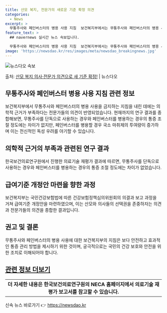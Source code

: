 ```yaml
---
title: 산모 복지, 전문가의 새로운 기준 확정 의견
categories:
  - News
excerpt: >
  무통주사와 페인버스터의 병용 사용 지침  보건복지부에서는 무통주사와 페인버스터의 병용 사용을 금지하는 지침을…
feature_text: >
  ## navernews 실시간 뉴스 속보입니다.

  무통주사와 페인버스터의 병용 사용 지침  보건복지부에서는 무통주사와 페인버스터의 병용 사용을 금지하는 지침을…
image: 'https://newsdao.kr/res/images/meta/newsdao_breakingnews.jpg'
---
```


![뉴스다오 속보](https://newsdao.kr/res/images/meta/newsdao_breakingnews.jpg)

<p>출처: <a href="https://newsdao.kr/4179" rel="dofollow">산모 복지 의사·전문가 의견으로 새 기준 확정!</a> | 뉴스다오</p>

<h2 data-ke-size="size26">무통주사와 페인버스터 병용 사용 지침 관련 정보</h2>
<p data-ke-size="size16">보건복지부에서 무통주사와 페인버스터의 병용 사용을 금지하는 지침을 내린 데에는 의학적 근거가 부족하다는 전문가들의 의견이 반영되었습니다. 현재까지의 연구 결과를 종합해보면, 무통주사를 단독으로 사용하는 경우와 페인버스터를 병용하는 경우의 통증 조절 정도에는 차이가 없지만, 페인버스터를 병용할 경우 국소 마취제의 투여량이 증가하며 이는 전신적인 독성 우려를 야기할 수 있습니다.</p>

<h2 data-ke-size="size26">의학적 근거의 부족과 관련된 연구 결과</h2>
<p data-ke-size="size16">한국보건의료연구원에서 진행한 의료기술 재평가 결과에 따르면, 무통주사를 단독으로 사용하는 경우와 페인버스터를 병용하는 경우의 통증 조절 정도에는 차이가 없었습니다.</p>

<h2 data-ke-size="size26">급여기준 개정안 마련을 향한 과정</h2>
<p data-ke-size="size16">보건복지부는 국민건강보험법에 따른 건강보험정책심의위원회의 의결과 보고 과정을 거쳐 급여기준 개정안을 마련하였으며, 이는 산모와 의사들의 선택권을 존중하자는 의견과 전문가들의 의견을 종합한 결과입니다.</p>

<h2 data-ke-size="size26">권고 및 결론</h2>
<p data-ke-size="size16">무통주사와 페인버스터의 병용 사용에 대한 보건복지부의 지침은 보다 안전하고 효과적인 통증 관리 방법을 제시하기 위한 것이며, 궁극적으로는 국민의 건강 보호와 안전을 위한 조치로 이해되어야 합니다.</p>
<h2><a href="https://newsdao.kr/4179"> 관련 정보 더보기 </a></h2>

<table>
  <tr>
    <td style="text-align: center; height: 17px;"><b>더 자세한 내용은 한국보건의료연구원의 NECA 홈페이지에서 의료기술 재평가 보고서를 참고할 수 있습니다.</b></td>
  </tr>
</table> 

신속 뉴스 바로가기 👉 <a href="https://newsdao.kr" rel="dofollow">https://newsdao.kr</a>


